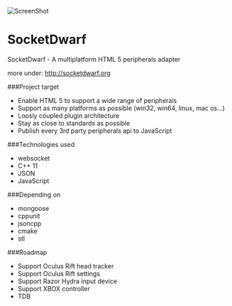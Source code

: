 ![ScreenShot](https://raw.github.com/motmot80/SocketDwarf/dev/src/Dwarfs/MasterDwarf/logo.png)

SocketDwarf
===========

SocketDwarf - A multiplatform HTML 5 peripherals adapter

more under: http://socketdwarf.org

###Project target
* Enable HTML 5 to support a wide range of peripherals
* Support as many platforms as possible (win32, win64, linux, mac os...)
* Loosly coupled plugin architecture
* Stay as close to standards as possible
* Publish every 3rd party peripherals api to JavaScript

###Technologies used
* websocket
* C++ 11
* JSON
* JavaScript

###Depending on
* mongoose
* cppunit
* jsoncpp
* cmake
* stl

###Roadmap
* Support Oculus Rift head tracker
* Support Oculus Rift settings
* Support Razor Hydra input device
* Support XBOX controller
* TDB
